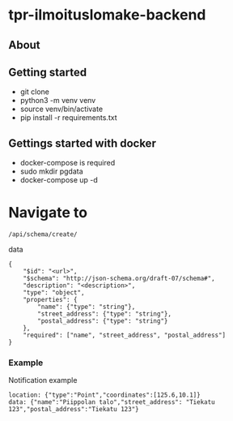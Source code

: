 # tpr-ilmoituslomake-backend

## About


## Getting started

* git clone <thisrepo>
* python3 -m venv venv
* source venv/bin/activate
* pip install -r requirements.txt


## Gettings started with docker

* docker-compose is required
* sudo mkdir pgdata
* docker-compose up -d


# Navigate to

```
/api/schema/create/
```

data

```
{
	"$id": "<url>",
	"$schema": "http://json-schema.org/draft-07/schema#",
	"description": "<description>",
	"type": "object",
	"properties": {
		"name": {"type": "string"},
		"street_address": {"type": "string"},
		"postal_address": {"type": "string"}
	},
	"required": ["name", "street_address", "postal_address"]
}
```

### Example

Notification example

```
location: {"type":"Point","coordinates":[125.6,10.1]}
data: {"name":"Piippolan talo","street_address": "Tiekatu 123","postal_address":"Tiekatu 123"}
```